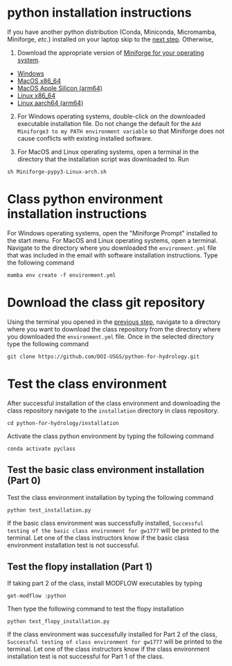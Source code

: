 # python installation instructions

If you have another python distribution (Conda, Miniconda, Micromamba, Miniforge, _etc._) installed on your laptop skip to the [next step]((#class-environment-installation-instructions)). Otherwise,

1. Download the appropriate version of [Miniforge for your operating system](https://github.com/conda-forge/miniforge?tab=readme-ov-file#miniforge3).

* [Windows](https://github.com/conda-forge/miniforge/releases/latest/download/Miniforge3-Windows-x86_64.exe)
* [MacOS x86_64](https://github.com/conda-forge/miniforge/releases/latest/download/Miniforge3-MacOSX-x86_64.sh)
* [MacOS Apple Silicon (arm64)](https://github.com/conda-forge/miniforge/releases/latest/download/Miniforge3-MacOSX-arm64.sh)
* [Linux x86_64](https://github.com/conda-forge/miniforge/releases/latest/download/Miniforge3-Linux-x86_64.sh)
* [Linux aarch64 (arm64)](https://github.com/conda-forge/miniforge/releases/latest/download/Miniforge3-Linux-aarch64.sh)

2. For Windows operating systems, double-click on the downloaded executable installation file. Do not change the default for the `Add Miniforge3 to my PATH environment variable` so that Miniforge does not cause conflicts with existing installed software.

3. For MacOS and Linux operating systems, open a terminal in the directory that the installation script was downloaded to. Run

```shell
sh Miniforge-pypy3-Linux-arch.sh
```

# Class python environment installation instructions

For Windows operating systems, open the "Miniforge Prompt" installed to the start menu. For MacOS and Linux operating systems, open a terminal. Navigate to the directory where you downloaded the `environment.yml` file that was included in the email with software installation instructions. Type the following command

```shell
mamba env create -f environment.yml
```

# Download the class git repository

Using the terminal you opened in the [previous step](#class-environment-installation-instructions), navigate to a directory where you want to download the class repository from the directory where you downloaded the `environment.yml` file. Once in the selected directory type the following command

```shell
git clone https://github.com/DOI-USGS/python-for-hydrology.git
```

# Test the class environment

After successful installation of the class environment and downloading the class repository navigate to the `installation` directory in class repository.

```shell
cd python-for-hydrology/installation
```

Activate the class python environment by typing the following command

```shell
conda activate pyclass
```

## Test the basic class environment installation (Part 0)

Test the class environment installation by typing the following command

```shell
python test_installation.py
```

If the basic class environment was successfully installed, `Successful testing of the basic class environment for gw1777` will be printed to the terminal. Let one of the class instructors know if the basic class environment installation test is not successful.

## Test the flopy installation (Part 1)

If taking part 2 of the class, install MODFLOW executables by typing

```shell
get-modflow :python
```

Then type the following command to test the flopy installation

```shell
python test_flopy_installation.py
```

If the class environment was successfully installed for Part 2 of the class, `Successful testing of class environment for gw1777` will be printed to the terminal. Let one of the class instructors know if the class environment installation test is not successful for Part 1 of the class.



